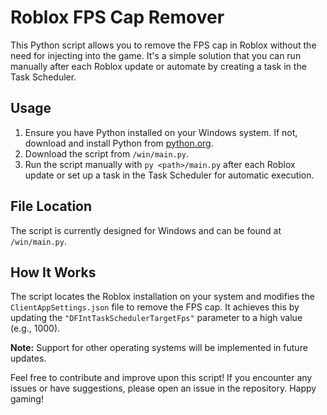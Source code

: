 # Roblox FPS Cap Remover

This Python script allows you to remove the FPS cap in Roblox without the need for injecting into the game. It's a simple solution that you can run manually after each Roblox update or automate by creating a task in the Task Scheduler.

## Usage

1. Ensure you have Python installed on your Windows system. If not, download and install Python from [python.org](https://www.python.org/downloads/).
2. Download the script from `/win/main.py`.
3. Run the script manually with `py <path>/main.py` after each Roblox update or set up a task in the Task Scheduler for automatic execution.

## File Location

The script is currently designed for Windows and can be found at `/win/main.py`.

## How It Works

The script locates the Roblox installation on your system and modifies the `ClientAppSettings.json` file to remove the FPS cap. It achieves this by updating the `"DFIntTaskSchedulerTargetFps"` parameter to a high value (e.g., 1000).

**Note:** Support for other operating systems will be implemented in future updates.

Feel free to contribute and improve upon this script! If you encounter any issues or have suggestions, please open an issue in the repository. Happy gaming!
